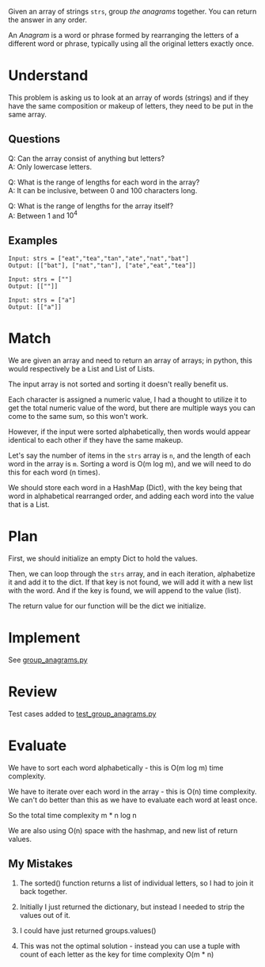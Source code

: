 Given an array of strings `strs`, group *the anagrams* together. You can return the answer in any order.

An *Anagram* is a word or phrase formed by rearranging the letters of a different word or phrase, typically using all the original letters exactly once.

# Understand

This problem is asking us to look at an array of words (strings) and if they have the same composition or makeup of letters, they need to be put in the same array.

## Questions

Q: Can the array consist of anything but letters?<br>
A: Only lowercase letters.

Q: What is the range of lengths for each word in the array?<br>
A: It can be inclusive, between 0 and 100 characters long.

Q: What is the range of lengths for the array itself?<br>
A: Between 1 and $10^{4}$

## Examples

```
Input: strs = ["eat","tea","tan","ate","nat","bat"]
Output: [["bat"], ["nat","tan"], ["ate","eat","tea"]]
```

```
Input: strs = [""]
Output: [[""]]
```

```
Input: strs = ["a"]
Output: [["a"]]
```

# Match

We are given an array and need to return an array of arrays; in python, this would respectively be a List and List of Lists.

The input array is not sorted and sorting it doesn't really benefit us.

Each character is assigned a numeric value, I had a thought to utilize it to get the total numeric value of the word, but there are multiple ways you can come to the same sum, so this won't work.

However, if the input were sorted alphabetically, then words would appear identical to each other if they have the same makeup.

Let's say the number of items in the `strs` array is `n`, and the length of each word in the array is `m`. Sorting a word is O(m log m), and we will need to do this for each word (n times).

We should store each word in a HashMap (Dict), with the key being that word in alphabetical rearranged order, and adding each word into the value that is a List.

# Plan

First, we should initialize an empty Dict to hold the values.

Then, we can loop through the `strs` array, and in each iteration, alphabetize it and add it to the dict. If that key is not found, we will add it with a new list with the word. And if the key is found, we will append to the value (list).

The return value for our function will be the dict we initialize.

# Implement

See [group_anagrams.py](group_anagrams.py)

# Review

Test cases added to [test_group_anagrams.py](../../../tests/neetcode150/arrays_and_hashing/group_anagrams/test_group_anagrams.py)

# Evaluate

We have to sort each word alphabetically - this is O(m log m) time complexity.

We have to iterate over each word in the array - this is O(n) time complexity. We can't do better than this as we have to evaluate each word at least once.

So the total time complexity m \* n log n

We are also using O(n) space with the hashmap, and new list of return values.

## My Mistakes

1. The sorted() function returns a list of individual letters, so I had to join it back together.

2. Initially I just returned the dictionary, but instead I needed to strip the values out of it.

3. I could have just returned groups.values()

4. This was not the optimal solution - instead you can use a tuple with count of each letter as the key for time complexity O(m \* n)